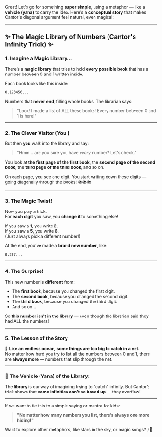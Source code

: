 Great! Let's go for something **super simple**, using a metaphor — like a **vehicle (yana)** to carry the idea. Here's a **conceptual story** that makes Cantor's diagonal argument feel natural, even magical:

---

## ✨ The Magic Library of Numbers (Cantor's Infinity Trick) ✨

### 1. **Imagine a Magic Library...**

There’s a **magic library** that tries to hold **every possible book** that has a number between 0 and 1 written inside.

Each book looks like this inside:

```
0.123456...
```

Numbers that **never end**, filling whole books! The librarian says:

> "Look! I made a list of ALL these books! Every number between 0 and 1 is here!"

---

### 2. **The Clever Visitor (You!)**

But then **you** walk into the library and say:

> "Hmm… are you sure you have *every* number? Let's check."

You look at **the first page of the first book**, the **second page of the second book**, the **third page of the third book**, and so on.

On each page, you see one digit. You start writing down these digits — going diagonally through the books! 📚📚📚

---

### 3. **The Magic Twist!**

Now you play a trick:  
For **each digit** you saw, you **change it** to something else!  

If you saw a **1**, you write **2**.  
If you saw a **5**, you write **6**.  
(Just always pick a different number!)

At the end, you’ve made a **brand new number**, like:

```
0.267...
```

---

### 4. **The Surprise!**

This new number is **different** from:
- The **first book**, because you changed the first digit.
- The **second book**, because you changed the second digit.
- The **third book**, because you changed the third digit.
- And so on...

So **this number isn't in the library** — even though the librarian said they had ALL the numbers!

---

### 5. **The Lesson of the Story**

🌊 **Like an endless ocean, some things are too big to catch in a net.**  
No matter how hard you try to list all the numbers between 0 and 1, there are **always more** — numbers that slip through the net.

---

### 🌟 **The Vehicle (Yana) of the Library**:

The **library** is our way of imagining trying to "catch" infinity. But Cantor’s trick shows that **some infinities can’t be boxed up** — they overflow!

---

If we want to tie this to a simple saying or mantra for kids:

> **"No matter how many numbers you list, there’s always one more hiding!"**

Want to explore other metaphors, like stars in the sky, or magic songs? 🎶🌌